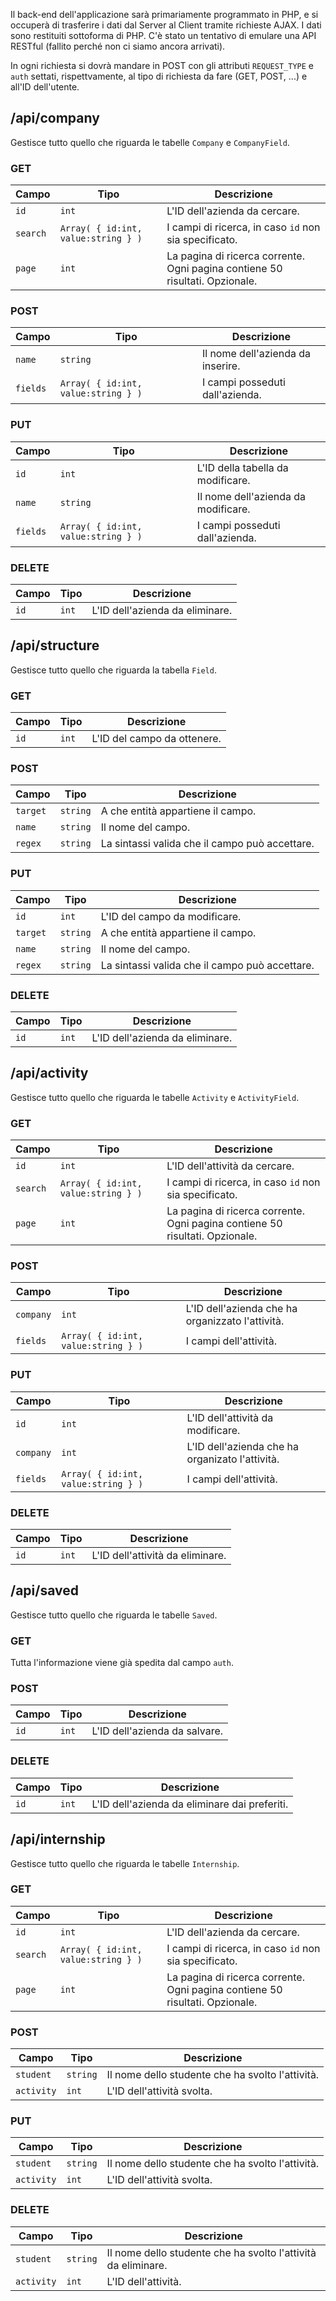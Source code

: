 Il back-end dell'applicazione sarà primariamente programmato in PHP, e si occuperà di trasferire i dati dal Server al Client tramite richieste AJAX. I dati sono restituiti sottoforma di PHP. C'è stato un tentativo di emulare una API RESTful (fallito perché non ci siamo ancora arrivati).

In ogni richiesta si dovrà mandare in POST con gli attributi `REQUEST_TYPE` e `auth` settati, rispettvamente, al tipo di richiesta da fare (GET, POST, ...) e all'ID dell'utente.

## /api/company

Gestisce tutto quello che riguarda le tabelle `Company` e `CompanyField`.

### GET

| Campo | Tipo | Descrizione |
| ----- | ---- | ----------- |
| `id`  | `int` | L'ID dell'azienda da cercare. |
| `search` | `Array( { id:int, value:string } )` | I campi di ricerca, in caso `id` non sia specificato. |
| `page` | `int` | La pagina di ricerca corrente. Ogni pagina contiene 50 risultati. Opzionale. |

### POST

| Campo | Tipo | Descrizione |
| ----- | ---- | ----------- |
| `name` | `string` | Il nome dell'azienda da inserire. |
| `fields` | `Array( { id:int, value:string } )` | I campi posseduti dall'azienda. |

### PUT

| Campo | Tipo | Descrizione |
| ----- | ---- | ----------- |
| `id` | `int` | L'ID della tabella da modificare. |
| `name` | `string` | Il nome dell'azienda da modificare. |
| `fields` | `Array( { id:int, value:string } )` | I campi posseduti dall'azienda. |

### DELETE

| Campo | Tipo | Descrizione |
| ----- | ---- | ----------- |
| `id`  | `int` | L'ID dell'azienda da eliminare. |

## /api/structure

Gestisce tutto quello che riguarda la tabella `Field`.

### GET

| Campo | Tipo | Descrizione |
| ----- | ---- | ----------- |
| `id`  | `int` | L'ID del campo da ottenere. |

### POST

| Campo | Tipo | Descrizione |
| ----- | ---- | ----------- |
| `target` | `string` | A che entità appartiene il campo. |
| `name` | `string` | Il nome del campo. |
| `regex` | `string` | La sintassi valida che il campo può accettare. |

### PUT

| Campo | Tipo | Descrizione |
| ----- | ---- | ----------- |
| `id` | `int` | L'ID del campo da modificare. |
| `target` | `string` | A che entità appartiene il campo. |
| `name` | `string` | Il nome del campo. |
| `regex` | `string` | La sintassi valida che il campo può accettare. |

### DELETE

| Campo | Tipo | Descrizione |
| ----- | ---- | ----------- |
| `id`  | `int` | L'ID dell'azienda da eliminare. |

## /api/activity

Gestisce tutto quello che riguarda le tabelle `Activity` e `ActivityField`.

### GET

| Campo | Tipo | Descrizione |
| ----- | ---- | ----------- |
| `id`  | `int` | L'ID dell'attività da cercare. |
| `search` | `Array( { id:int, value:string } )` | I campi di ricerca, in caso `id` non sia specificato. |
| `page` | `int` | La pagina di ricerca corrente. Ogni pagina contiene 50 risultati. Opzionale. |

### POST

| Campo | Tipo | Descrizione |
| ----- | ---- | ----------- |
| `company` | `int` | L'ID dell'azienda che ha organizzato l'attività. |
| `fields` | `Array( { id:int, value:string } )` | I campi dell'attività. |

### PUT

| Campo | Tipo | Descrizione |
| ----- | ---- | ----------- |
| `id` | `int` | L'ID dell'attività da modificare. |
| `company` | `int` | L'ID dell'azienda che ha organizato l'attività. |
| `fields` | `Array( { id:int, value:string } )` | I campi dell'attività. |

### DELETE

| Campo | Tipo | Descrizione |
| ----- | ---- | ----------- |
| `id`  | `int` | L'ID dell'attività da eliminare. |

## /api/saved

Gestisce tutto quello che riguarda le tabelle `Saved`.

### GET

Tutta l'informazione viene già spedita dal campo `auth`.

### POST

| Campo | Tipo | Descrizione |
| ----- | ---- | ----------- |
| `id` | `int` | L'ID dell'azienda da salvare. |

### DELETE

| Campo | Tipo | Descrizione |
| ----- | ---- | ----------- |
| `id`  | `int` | L'ID dell'azienda da eliminare dai preferiti. |

## /api/internship

Gestisce tutto quello che riguarda le tabelle `Internship`.

### GET

| Campo | Tipo | Descrizione |
| ----- | ---- | ----------- |
| `id`  | `int` | L'ID dell'azienda da cercare. |
| `search` | `Array( { id:int, value:string } )` | I campi di ricerca, in caso `id` non sia specificato. |
| `page` | `int` | La pagina di ricerca corrente. Ogni pagina contiene 50 risultati. Opzionale. |

### POST

| Campo | Tipo | Descrizione |
| ----- | ---- | ----------- |
| `student` | `string` | Il nome dello studente che ha svolto l'attività. |
| `activity` | `int` | L'ID dell'attività svolta. |

### PUT

| Campo | Tipo | Descrizione |
| ----- | ---- | ----------- |
| `student` | `string` | Il nome dello studente che ha svolto l'attività. |
| `activity` | `int` | L'ID dell'attività svolta. |

### DELETE

| Campo | Tipo | Descrizione |
| ----- | ---- | ----------- |
| `student` | `string` | Il nome dello studente che ha svolto l'attività da eliminare. |
| `activity` | `int` | L'ID dell'attività. |
